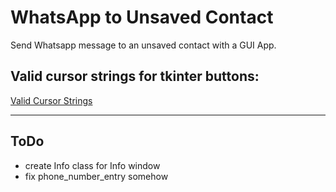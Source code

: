 # WhatsApp to Unsaved Contact
Send Whatsapp message to an unsaved contact with a GUI App.


## Valid cursor strings for tkinter buttons:
[Valid Cursor Strings](https://www.pysimplegui.org/en/latest/#cursors-setting-for-elements-and-windows)


---

## ToDo
- create Info class for Info window
- fix phone_number_entry somehow